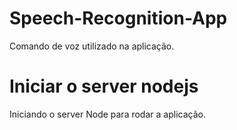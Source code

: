 # Speech-Recognition-App
Comando de voz utilizado na aplicação.

# Iniciar o server nodejs
Iniciando o server Node para rodar a aplicação.


